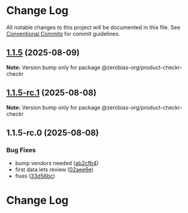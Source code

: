 # Change Log

All notable changes to this project will be documented in this file.
See [Conventional Commits](https://conventionalcommits.org) for commit guidelines.

## [1.1.5](https://github.com/zerobias-org/product/compare/@zerobias-org/product-checkr-checkr@1.1.5-rc.1...@zerobias-org/product-checkr-checkr@1.1.5) (2025-08-09)

**Note:** Version bump only for package @zerobias-org/product-checkr-checkr





## [1.1.5-rc.1](https://github.com/zerobias-org/product/compare/@zerobias-org/product-checkr-checkr@1.1.5-rc.0...@zerobias-org/product-checkr-checkr@1.1.5-rc.1) (2025-08-08)

**Note:** Version bump only for package @zerobias-org/product-checkr-checkr





## 1.1.5-rc.0 (2025-08-08)


### Bug Fixes

* bump vendors needed ([ab2cfb4](https://github.com/zerobias-org/product/commit/ab2cfb4a9cf2e3008e08b068f98011fec096c932))
* first data lets review ([02aee6e](https://github.com/zerobias-org/product/commit/02aee6e8c4f11675de7c63a00f4c8254a67a4dd7))
* fixes ([33d56bc](https://github.com/zerobias-org/product/commit/33d56bcaedf3fa5e3939a33c0fb57eda53539d05))





# Change Log
